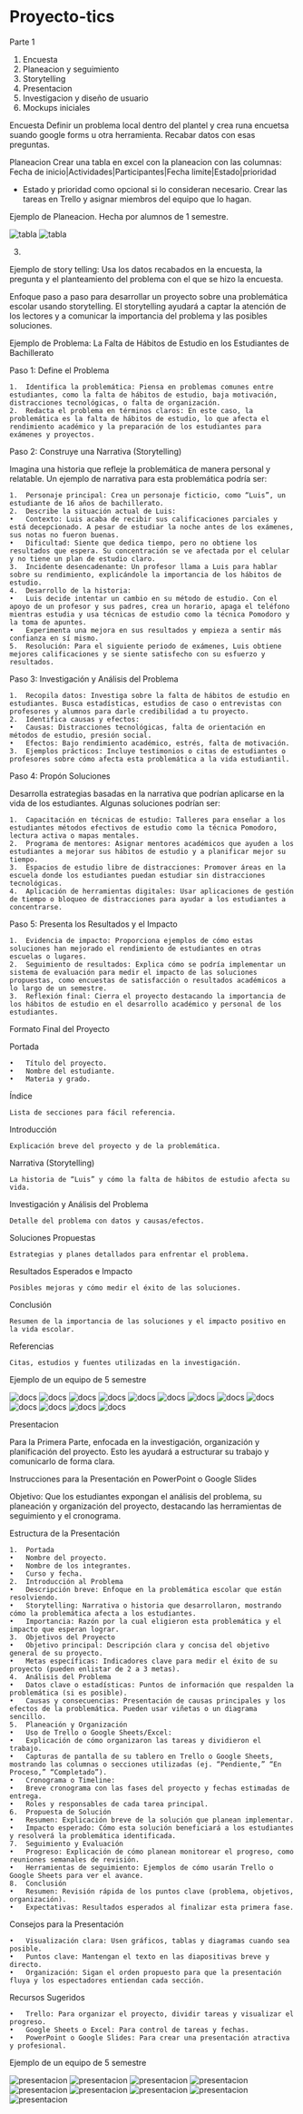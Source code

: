 # Proyecto-tics

Parte 1
1. Encuesta
2. Planeacion y seguimiento
3. Storytelling 
4. Presentacion
5. Investigacion y diseño de usuario
6. Mockups iniciales 

Encuesta 
Definir un problema local dentro del plantel y crea runa encuetsa suando google forms
u otra herramienta. Recabar datos con esas preguntas.

Planeacion
Crear una tabla en excel con la planeacion
con las columnas: Fecha de inicio|Actividades|Participantes|Fecha limite|Estado|prioridad
* Estado y prioridad como opcional si lo consideran necesario. 
Crear las tareas en Trello y asignar miembros del equipo que lo hagan.

Ejemplo de Planeacion. Hecha por alumnos de 1 semestre.

![tabla](./tabla1.png)
![tabla](./tabla2.png)

3. 
Ejemplo de story telling: 
Usa los datos recabados en la encuesta, la pregunta y el planteamiento del problema con 
el que se hizo la encuesta.

Enfoque paso a paso para desarrollar un proyecto sobre una problemática escolar usando storytelling. 
El storytelling ayudará a captar la atención de los lectores y a comunicar la importancia del problema y las posibles soluciones.

Ejemplo de Problema: La Falta de Hábitos de Estudio en los Estudiantes de Bachillerato

Paso 1: Define el Problema

	1.	Identifica la problemática: Piensa en problemas comunes entre estudiantes, como la falta de hábitos de estudio, baja motivación, distracciones tecnológicas, o falta de organización.
	2.	Redacta el problema en términos claros: En este caso, la problemática es la falta de hábitos de estudio, lo que afecta el rendimiento académico y la preparación de los estudiantes para exámenes y proyectos.

Paso 2: Construye una Narrativa (Storytelling)

Imagina una historia que refleje la problemática de manera personal y relatable. Un ejemplo de narrativa para esta problemática podría ser:

	1.	Personaje principal: Crea un personaje ficticio, como “Luis”, un estudiante de 16 años de bachillerato.
	2.	Describe la situación actual de Luis:
	•	Contexto: Luis acaba de recibir sus calificaciones parciales y está decepcionado. A pesar de estudiar la noche antes de los exámenes, sus notas no fueron buenas.
	•	Dificultad: Siente que dedica tiempo, pero no obtiene los resultados que espera. Su concentración se ve afectada por el celular y no tiene un plan de estudio claro.
	3.	Incidente desencadenante: Un profesor llama a Luis para hablar sobre su rendimiento, explicándole la importancia de los hábitos de estudio.
	4.	Desarrollo de la historia:
	•	Luis decide intentar un cambio en su método de estudio. Con el apoyo de un profesor y sus padres, crea un horario, apaga el teléfono mientras estudia y usa técnicas de estudio como la técnica Pomodoro y la toma de apuntes.
	•	Experimenta una mejora en sus resultados y empieza a sentir más confianza en sí mismo.
	5.	Resolución: Para el siguiente periodo de exámenes, Luis obtiene mejores calificaciones y se siente satisfecho con su esfuerzo y resultados.

Paso 3: Investigación y Análisis del Problema

	1.	Recopila datos: Investiga sobre la falta de hábitos de estudio en estudiantes. Busca estadísticas, estudios de caso o entrevistas con profesores y alumnos para darle credibilidad a tu proyecto.
	2.	Identifica causas y efectos:
	•	Causas: Distracciones tecnológicas, falta de orientación en métodos de estudio, presión social.
	•	Efectos: Bajo rendimiento académico, estrés, falta de motivación.
	3.	Ejemplos prácticos: Incluye testimonios o citas de estudiantes o profesores sobre cómo afecta esta problemática a la vida estudiantil.

Paso 4: Propón Soluciones

Desarrolla estrategias basadas en la narrativa que podrían aplicarse en la vida de los estudiantes. Algunas soluciones podrían ser:

	1.	Capacitación en técnicas de estudio: Talleres para enseñar a los estudiantes métodos efectivos de estudio como la técnica Pomodoro, lectura activa o mapas mentales.
	2.	Programa de mentores: Asignar mentores académicos que ayuden a los estudiantes a mejorar sus hábitos de estudio y a planificar mejor su tiempo.
	3.	Espacios de estudio libre de distracciones: Promover áreas en la escuela donde los estudiantes puedan estudiar sin distracciones tecnológicas.
	4.	Aplicación de herramientas digitales: Usar aplicaciones de gestión de tiempo o bloqueo de distracciones para ayudar a los estudiantes a concentrarse.

Paso 5: Presenta los Resultados y el Impacto

	1.	Evidencia de impacto: Proporciona ejemplos de cómo estas soluciones han mejorado el rendimiento de estudiantes en otras escuelas o lugares.
	2.	Seguimiento de resultados: Explica cómo se podría implementar un sistema de evaluación para medir el impacto de las soluciones propuestas, como encuestas de satisfacción o resultados académicos a lo largo de un semestre.
	3.	Reflexión final: Cierra el proyecto destacando la importancia de los hábitos de estudio en el desarrollo académico y personal de los estudiantes.

Formato Final del Proyecto

Portada

	•	Título del proyecto.
	•	Nombre del estudiante.
	•	Materia y grado.

Índice

	Lista de secciones para fácil referencia.

Introducción

	Explicación breve del proyecto y de la problemática.

Narrativa (Storytelling)

	La historia de “Luis” y cómo la falta de hábitos de estudio afecta su vida.

Investigación y Análisis del Problema

	Detalle del problema con datos y causas/efectos.

Soluciones Propuestas

	Estrategias y planes detallados para enfrentar el problema.

Resultados Esperados e Impacto

	Posibles mejoras y cómo medir el éxito de las soluciones.

Conclusión

	Resumen de la importancia de las soluciones y el impacto positivo en la vida escolar.

Referencias

	Citas, estudios y fuentes utilizadas en la investigación.

Ejemplo de un equipo de 5 semestre

![docs](./stor.png)
![docs](./story1.png)
![docs](./story2.png)
![docs](./story3.png)
![docs](./story4.png)
![docs](./story5.png)
![docs](./story6.png)
![docs](./story7.png)
![docs](./story8.png)
![docs](./story9.png)
![docs](./story10.png)
![docs](./story11.png)
![docs](./story12.png)

Presentacion

Para la Primera Parte, enfocada en la investigación, organización y planificación del proyecto. Esto les ayudará a estructurar su trabajo y comunicarlo de forma clara.

Instrucciones para la Presentación en PowerPoint o Google Slides

Objetivo: Que los estudiantes expongan el análisis del problema, su planeación y organización del proyecto, destacando las herramientas de seguimiento y el cronograma.

Estructura de la Presentación

	1.	Portada
	•	Nombre del proyecto.
	•	Nombre de los integrantes.
	•	Curso y fecha.
	2.	Introducción al Problema
	•	Descripción breve: Enfoque en la problemática escolar que están resolviendo.
	•	Storytelling: Narrativa o historia que desarrollaron, mostrando cómo la problemática afecta a los estudiantes.
	•	Importancia: Razón por la cual eligieron esta problemática y el impacto que esperan lograr.
	3.	Objetivos del Proyecto
	•	Objetivo principal: Descripción clara y concisa del objetivo general de su proyecto.
	•	Metas específicas: Indicadores clave para medir el éxito de su proyecto (pueden enlistar de 2 a 3 metas).
	4.	Análisis del Problema
	•	Datos clave o estadísticas: Puntos de información que respalden la problemática (si es posible).
	•	Causas y consecuencias: Presentación de causas principales y los efectos de la problemática. Pueden usar viñetas o un diagrama sencillo.
	5.	Planeación y Organización
	•	Uso de Trello o Google Sheets/Excel:
	•	Explicación de cómo organizaron las tareas y dividieron el trabajo.
	•	Capturas de pantalla de su tablero en Trello o Google Sheets, mostrando las columnas o secciones utilizadas (ej. “Pendiente,” “En Proceso,” “Completado”).
	•	Cronograma o Timeline:
	•	Breve cronograma con las fases del proyecto y fechas estimadas de entrega.
	•	Roles y responsables de cada tarea principal.
	6.	Propuesta de Solución
	•	Resumen: Explicación breve de la solución que planean implementar.
	•	Impacto esperado: Cómo esta solución beneficiará a los estudiantes y resolverá la problemática identificada.
	7.	Seguimiento y Evaluación
	•	Progreso: Explicación de cómo planean monitorear el progreso, como reuniones semanales de revisión.
	•	Herramientas de seguimiento: Ejemplos de cómo usarán Trello o Google Sheets para ver el avance.
	8.	Conclusión
	•	Resumen: Revisión rápida de los puntos clave (problema, objetivos, organización).
	•	Expectativas: Resultados esperados al finalizar esta primera fase.

Consejos para la Presentación

	•	Visualización clara: Usen gráficos, tablas y diagramas cuando sea posible.
	•	Puntos clave: Mantengan el texto en las diapositivas breve y directo.
	•	Organización: Sigan el orden propuesto para que la presentación fluya y los espectadores entiendan cada sección.

Recursos Sugeridos

	•	Trello: Para organizar el proyecto, dividir tareas y visualizar el progreso.
	•	Google Sheets o Excel: Para control de tareas y fechas.
	•	PowerPoint o Google Slides: Para crear una presentación atractiva y profesional.


Ejemplo de un equipo de 5 semestre

![presentacion](./pres1.jpeg)
![presentacion](./pres2.jpeg)
![presentacion](./pres3.jpeg)
![presentacion](./pres4.jpeg)
![presentacion](./pres5.jpeg)
![presentacion](./pres6.jpeg)
![presentacion](./pres7.jpeg)
![presentacion](./pres8.jpeg)
![presentacion](./pres9.jpeg)
